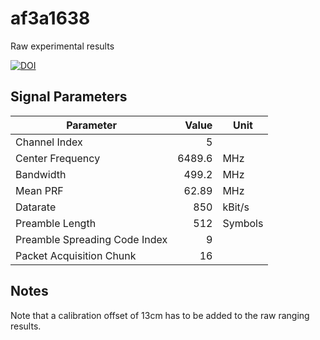 # af3a1638

Raw experimental results 

[![DOI](https://zenodo.org/badge/20743/tudoetknjt/af3a1638.svg)](https://zenodo.org/badge/latestdoi/20743/tudoetknjt/af3a1638)

## Signal Parameters

| Parameter | Value | Unit |
| --------- | -----:| ---- |
| Channel Index | 5 | |
| Center Frequency | 6489.6 | MHz |
| Bandwidth | 499.2 | MHz |
| Mean PRF | 62.89 | MHz |
| Datarate | 850 | kBit/s |
| Preamble Length | 512 | Symbols |
| Preamble Spreading Code Index | 9 | |
| Packet Acquisition Chunk | 16 | |

## Notes

Note that a calibration offset of 13cm has to be added to the raw ranging results.

